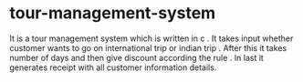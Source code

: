 # tour-management-system
 It is a tour management system which is written in c . It takes input whether customer wants to go on international trip or indian trip . After this it takes number of days and then give discount according the rule . In last it generates receipt with all customer information details.
